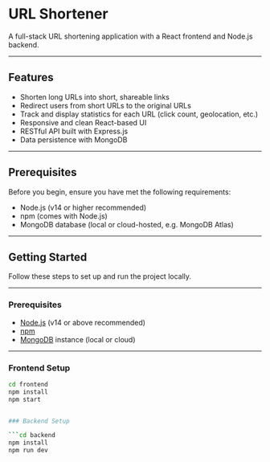# URL Shortener

A full-stack URL shortening application with a React frontend and Node.js backend.

---

## Features

- Shorten long URLs into short, shareable links  
- Redirect users from short URLs to the original URLs  
- Track and display statistics for each URL (click count, geolocation, etc.)  
- Responsive and clean React-based UI  
- RESTful API built with Express.js  
- Data persistence with MongoDB  

---

## Prerequisites

Before you begin, ensure you have met the following requirements:

- Node.js (v14 or higher recommended)  
- npm (comes with Node.js)  
- MongoDB database (local or cloud-hosted, e.g. MongoDB Atlas)  

---


## Getting Started

Follow these steps to set up and run the project locally.

---

### Prerequisites

- [Node.js](https://nodejs.org/en/download/) (v14 or above recommended)  
- [npm](https://www.npmjs.com/get-npm)  
- [MongoDB](https://www.mongodb.com/) instance (local or cloud)  

---

### Frontend Setup

```bash
cd frontend
npm install
npm start


### Backend Setup

```cd backend
npm install
npm run dev


